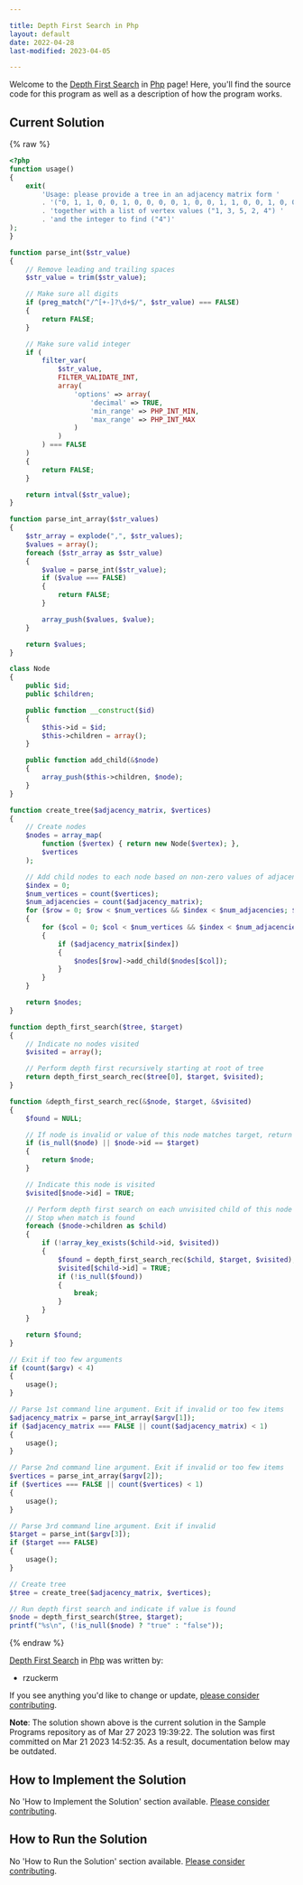 ```yaml
---

title: Depth First Search in Php
layout: default
date: 2022-04-28
last-modified: 2023-04-05

---
```


Welcome to the [Depth First Search](https://sampleprograms.io/projects/depth-first-search) in [Php](https://sampleprograms.io/languages/php) page! Here, you'll find the source code for this program as well as a description of how the program works.

## Current Solution

{% raw %}

```php
<?php
function usage()
{
    exit(
        'Usage: please provide a tree in an adjacency matrix form '
        . '("0, 1, 1, 0, 0, 1, 0, 0, 0, 0, 1, 0, 0, 1, 1, 0, 0, 1, 0, 0, 0, 0, 1, 0, 0") '
        . 'together with a list of vertex values ("1, 3, 5, 2, 4") '
        . 'and the integer to find ("4")'
);
}

function parse_int($str_value)
{
    // Remove leading and trailing spaces
    $str_value = trim($str_value);

    // Make sure all digits
    if (preg_match("/^[+-]?\d+$/", $str_value) === FALSE)
    {
        return FALSE;
    }

    // Make sure valid integer
    if (
        filter_var(
            $str_value,
            FILTER_VALIDATE_INT,
            array(
                'options' => array(
                    'decimal' => TRUE,
                    'min_range' => PHP_INT_MIN,
                    'max_range' => PHP_INT_MAX
                )
            )
        ) === FALSE
    )
    {
        return FALSE;
    }

    return intval($str_value);
}

function parse_int_array($str_values)
{
    $str_array = explode(",", $str_values);
    $values = array();
    foreach ($str_array as $str_value)
    {
        $value = parse_int($str_value);
        if ($value === FALSE)
        {
            return FALSE;
        }

        array_push($values, $value);
    }

    return $values;
}

class Node
{
    public $id;
    public $children;

    public function __construct($id)
    {
        $this->id = $id;
        $this->children = array();
    }

    public function add_child(&$node)
    {
        array_push($this->children, $node);
    }
}

function create_tree($adjacency_matrix, $vertices)
{
    // Create nodes
    $nodes = array_map(
        function ($vertex) { return new Node($vertex); },
        $vertices
    );

    // Add child nodes to each node based on non-zero values of adjacency matrix
    $index = 0;
    $num_vertices = count($vertices);
    $num_adjacencies = count($adjacency_matrix);
    for ($row = 0; $row < $num_vertices && $index < $num_adjacencies; $row++)
    {
        for ($col = 0; $col < $num_vertices && $index < $num_adjacencies; $col++, $index++)
        {
            if ($adjacency_matrix[$index])
            {
                $nodes[$row]->add_child($nodes[$col]);
            }
        }
    }

    return $nodes;
}

function depth_first_search($tree, $target)
{
    // Indicate no nodes visited
    $visited = array();

    // Perform depth first recursively starting at root of tree
    return depth_first_search_rec($tree[0], $target, $visited);
}

function &depth_first_search_rec(&$node, $target, &$visited)
{
    $found = NULL;

    // If node is invalid or value of this node matches target, return this node
    if (is_null($node) || $node->id == $target)
    {
        return $node;
    }

    // Indicate this node is visited
    $visited[$node->id] = TRUE;

    // Perform depth first search on each unvisited child of this node (if any).
    // Stop when match is found
    foreach ($node->children as $child)
    {
        if (!array_key_exists($child->id, $visited))
        {
            $found = depth_first_search_rec($child, $target, $visited);
            $visited[$child->id] = TRUE;
            if (!is_null($found))
            {
                break;
            }
        }
    }

    return $found;
}

// Exit if too few arguments
if (count($argv) < 4)
{
    usage();
}

// Parse 1st command line argument. Exit if invalid or too few items
$adjacency_matrix = parse_int_array($argv[1]);
if ($adjacency_matrix === FALSE || count($adjacency_matrix) < 1)
{
    usage();
}

// Parse 2nd command line argument. Exit if invalid or too few items
$vertices = parse_int_array($argv[2]);
if ($vertices === FALSE || count($vertices) < 1)
{
    usage();
}

// Parse 3rd command line argument. Exit if invalid
$target = parse_int($argv[3]);
if ($target === FALSE)
{
    usage();
}

// Create tree
$tree = create_tree($adjacency_matrix, $vertices);

// Run depth first search and indicate if value is found
$node = depth_first_search($tree, $target);
printf("%s\n", (!is_null($node) ? "true" : "false"));
```

{% endraw %}

[Depth First Search](https://sampleprograms.io/projects/depth-first-search) in [Php](https://sampleprograms.io/languages/php) was written by:

- rzuckerm

If you see anything you'd like to change or update, [please consider contributing](https://github.com/TheRenegadeCoder/sample-programs).

**Note**: The solution shown above is the current solution in the Sample Programs repository as of Mar 27 2023 19:39:22. The solution was first committed on Mar 21 2023 14:52:35. As a result, documentation below may be outdated.

## How to Implement the Solution

No 'How to Implement the Solution' section available. [Please consider contributing](https://github.com/TheRenegadeCoder/sample-programs-website).

## How to Run the Solution

No 'How to Run the Solution' section available. [Please consider contributing](https://github.com/TheRenegadeCoder/sample-programs-website).